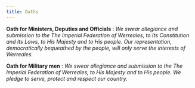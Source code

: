 ```yaml
---
title: Oaths
---
```


**Oath for Ministers, Deputies and Officials**
: _We swear allegiance and submission to the The Imperial Federation of Werreales, to Its Constitution and Its Laws, to His Majesty and to His people. Our representation, democratically bequeathed by the people, will only serve the interests of Werreales._

**Oath for Military men**
: _We swear allegiance and submission to the The Imperial Federation of Werreales, to His Majesty and to His people. We pledge to serve, protect and respect our country._